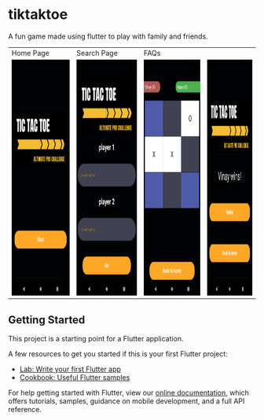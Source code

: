 # tiktaktoe
A fun game made using flutter to play with family and friends.

<table>
  <tr>
    <td>Home Page</td>
     <td>Search Page</td>
     <td>FAQs</td>
  </tr>
  <tr>
    <td><img src="ssttt_1.png" width=270 height=480></td>
    <td><img src="ssttt_2.png" width=270 height=480></td>
    <td><img src="ssttt_3.png" width=270 height=480></td>
    <td><img src="ssttt_4.png" width=270 height=480></td>
  </tr>
 </table>

## Getting Started

This project is a starting point for a Flutter application.

A few resources to get you started if this is your first Flutter project:

- [Lab: Write your first Flutter app](https://flutter.dev/docs/get-started/codelab)
- [Cookbook: Useful Flutter samples](https://flutter.dev/docs/cookbook)

For help getting started with Flutter, view our
[online documentation](https://flutter.dev/docs), which offers tutorials,
samples, guidance on mobile development, and a full API reference.
